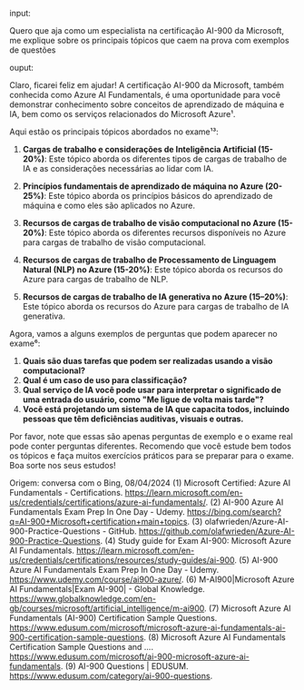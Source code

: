 input:

Quero que aja como um especialista na certificação AI-900 da Microsoft, me explique sobre os principais tópicos que caem na prova com exemplos de questões

ouput:

Claro, ficarei feliz em ajudar! A certificação AI-900 da Microsoft, também conhecida como Azure AI Fundamentals, é uma oportunidade para você demonstrar conhecimento sobre conceitos de aprendizado de máquina e IA, bem como os serviços relacionados do Microsoft Azure¹.

Aqui estão os principais tópicos abordados no exame¹³:

1. **Cargas de trabalho e considerações de Inteligência Artificial (15-20%)**: Este tópico aborda os diferentes tipos de cargas de trabalho de IA e as considerações necessárias ao lidar com IA.

2. **Princípios fundamentais de aprendizado de máquina no Azure (20-25%)**: Este tópico aborda os princípios básicos do aprendizado de máquina e como eles são aplicados no Azure.

3. **Recursos de cargas de trabalho de visão computacional no Azure (15-20%)**: Este tópico aborda os diferentes recursos disponíveis no Azure para cargas de trabalho de visão computacional.

4. **Recursos de cargas de trabalho de Processamento de Linguagem Natural (NLP) no Azure (15-20%)**: Este tópico aborda os recursos do Azure para cargas de trabalho de NLP.

5. **Recursos de cargas de trabalho de IA generativa no Azure (15–20%)**: Este tópico aborda os recursos do Azure para cargas de trabalho de IA generativa.

Agora, vamos a alguns exemplos de perguntas que podem aparecer no exame⁶:

1. **Quais são duas tarefas que podem ser realizadas usando a visão computacional?**
2. **Qual é um caso de uso para classificação?**
3. **Qual serviço de IA você pode usar para interpretar o significado de uma entrada do usuário, como "Me ligue de volta mais tarde"?**
4. **Você está projetando um sistema de IA que capacita todos, incluindo pessoas que têm deficiências auditivas, visuais e outras.**

Por favor, note que essas são apenas perguntas de exemplo e o exame real pode conter perguntas diferentes. Recomendo que você estude bem todos os tópicos e faça muitos exercícios práticos para se preparar para o exame. Boa sorte nos seus estudos!

Origem: conversa com o Bing, 08/04/2024
(1) Microsoft Certified: Azure AI Fundamentals - Certifications. https://learn.microsoft.com/en-us/credentials/certifications/azure-ai-fundamentals/.
(2) AI-900 Azure AI Fundamentals Exam Prep In One Day - Udemy. https://bing.com/search?q=AI-900+Microsoft+certification+main+topics.
(3) olafwrieden/Azure-AI-900-Practice-Questions - GitHub. https://github.com/olafwrieden/Azure-AI-900-Practice-Questions.
(4) Study guide for Exam AI-900: Microsoft Azure AI Fundamentals. https://learn.microsoft.com/en-us/credentials/certifications/resources/study-guides/ai-900.
(5) AI-900 Azure AI Fundamentals Exam Prep In One Day - Udemy. https://www.udemy.com/course/ai900-azure/.
(6) M-AI900|Microsoft Azure AI Fundamentals|Exam AI-900| - Global Knowledge. https://www.globalknowledge.com/en-gb/courses/microsoft/artificial_intelligence/m-ai900.
(7) Microsoft Azure AI Fundamentals (AI-900) Certification Sample Questions. https://www.edusum.com/microsoft/microsoft-azure-ai-fundamentals-ai-900-certification-sample-questions.
(8) Microsoft Azure AI Fundamentals Certification Sample Questions and .... https://www.edusum.com/microsoft/ai-900-microsoft-azure-ai-fundamentals.
(9) AI-900 Questions | EDUSUM. https://www.edusum.com/category/ai-900-questions.
